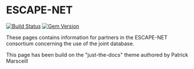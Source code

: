# ESCAPE-NET

[![Build Status](https://travis-ci.org/minicomp/ed.svg?branch=master)](https://travis-ci.org/minicomp/ed) [![Gem Version](https://badge.fury.io/rb/ed..svg)](https://badge.fury.io/rb/ed.)

These pages contains information for partners in the ESCAPE-NET consortium concerning the use of the joint database.

This page has been build on the "just-the-docs" theme authored by Patrick Marsceill
